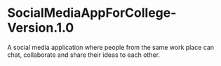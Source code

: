 # SocialMediaAppForCollege-Version.1.0
A social media application where people from the same work place can chat, collaborate and share their ideas to each other. 
